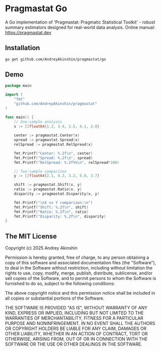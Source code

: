 # Pragmastat Go

A Go implementation of 'Pragmastat: Pragmatic Statistical Toolkit' - robust summary estimators designed for real-world data analysis.
Online manual: https://pragmastat.dev

## Installation

```bash
go get github.com/AndreyAkinshin/pragmastat/go
```

## Demo

```go
package main

import (
    "fmt"
    "github.com/AndreyAkinshin/pragmastat"
)

func main() {
    // One-sample analysis
    x := []float64{1.2, 3.4, 2.5, 4.1, 2.8}
    
    center := pragmastat.Center(x)
    spread := pragmastat.Spread(x)
    relSpread := pragmastat.RelSpread(x)

    fmt.Printf("Center: %.2f\n", center)
    fmt.Printf("Spread: %.2f\n", spread)
    fmt.Printf("RelSpread: %.2f%%\n", relSpread*100)

    // Two-sample comparison
    y := []float64{2.1, 4.3, 3.2, 5.0, 3.7}

    shift := pragmastat.Shift(x, y)
    ratio := pragmastat.Ratio(x, y)
    disparity := pragmastat.Disparity(x, y)

    fmt.Printf("\nX vs Y comparison:\n")
    fmt.Printf("Shift: %.2f\n", shift)
    fmt.Printf("Ratio: %.2f\n", ratio)
    fmt.Printf("Disparity: %.2f\n", disparity)
}
```

## The MIT License

Copyright (c) 2025 Andrey Akinshin

Permission is hereby granted, free of charge, to any person obtaining
a copy of this software and associated documentation files (the
"Software"), to deal in the Software without restriction, including
without limitation the rights to use, copy, modify, merge, publish,
distribute, sublicense, and/or sell copies of the Software, and to
permit persons to whom the Software is furnished to do so, subject to
the following conditions:

The above copyright notice and this permission notice shall be
included in all copies or substantial portions of the Software.

THE SOFTWARE IS PROVIDED "AS IS", WITHOUT WARRANTY OF ANY KIND,
EXPRESS OR IMPLIED, INCLUDING BUT NOT LIMITED TO THE WARRANTIES OF
MERCHANTABILITY, FITNESS FOR A PARTICULAR PURPOSE AND
NONINFRINGEMENT. IN NO EVENT SHALL THE AUTHORS OR COPYRIGHT HOLDERS BE
LIABLE FOR ANY CLAIM, DAMAGES OR OTHER LIABILITY, WHETHER IN AN ACTION
OF CONTRACT, TORT OR OTHERWISE, ARISING FROM, OUT OF OR IN CONNECTION
WITH THE SOFTWARE OR THE USE OR OTHER DEALINGS IN THE SOFTWARE.
